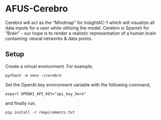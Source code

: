 # AFUS-Cerebro
Cerebro will act as the “Mindmap” for InsightAC-1 which will visualize all data inputs for a user while utilizing the model. Cerebro is Spanish for “Brain” - our hope is to render a realistic representation of a human brain containing: neural networks &amp; data points. 


## Setup

Create a virtual environment. For example,
```
python3 -m venv ~/cerebro
```
Set the OpenAI key environment variable with the following command,
```
export OPENAI_API_KEY="api_key_here"
```
and finally run,
```
pip install -r requirements.txt
```